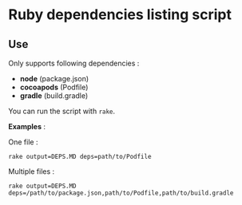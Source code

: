 # Ruby dependencies listing script

## Use

Only supports following dependencies :

- **node** (package.json)
- **cocoapods** (Podfile)
- **gradle** (build.gradle)

You can run the script with `rake`.

__Examples__ :

One file :
```
rake output=DEPS.MD deps=path/to/Podfile
```

Multiple files :
```
rake output=DEPS.MD deps=/path/to/package.json,path/to/Podfile,path/to/build.gradle
```
